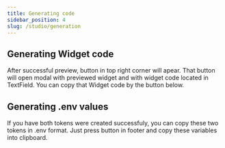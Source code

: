 ```yaml
---
title: Generating code
sidebar_position: 4
slug: /studio/generation
---
```


## Generating Widget code

After successful preview, button in top right corner will apear. That button will open modal with previewed widget and with widget code located in TextField. You can copy that Widget code by the button below.

## Generating .env values

If you have both tokens were created successfuly, you can copy these two tokens in .env format. Just press button in footer and copy these variables into clipboard.

